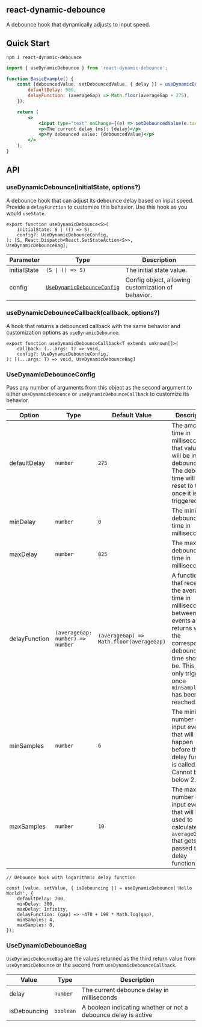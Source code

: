 ## react-dynamic-debounce

A debounce hook that dynamically adjusts to input speed.

## Quick Start

```
npm i react-dynamic-debounce
```

```jsx
import { useDynamicDebounce } from 'react-dynamic-debounce';

function BasicExample() {
	const [debouncedValue, setDebouncedValue, { delay }] = useDynamicDebounce('Hello World', {
		defaultDelay: 500,
		delayFunction: (averageGap) => Math.floor(averageGap + 275),
	});

	return (
		<>
			<input type="text" onChange={(e) => setDebouncedValue(e.target.value)} defaultValue={debouncedValue} />
			<p>The current delay (ms): {delay}</p>
			<p>My debounced value: {debouncedValue}</p>
		</>
	);
}
```

## API

### useDynamicDebounce(initialState, options?)

A debounce hook that can adjust its debounce delay based on input speed. Provide a `delayFunction` to customize this behavior. Use this hook as you would `useState`.

```tsx
export function useDynamicDebounce<S>(
	initialState: S | (() => S),
	config?: UseDynamicDebounceConfig,
): [S, React.Dispatch<React.SetStateAction<S>>, UseDynamicDebounceBag];
```

| Parameter    | Type                                                    | Description                                        |
| ------------ | ------------------------------------------------------- | -------------------------------------------------- |
| initialState | `(S \| () => S)`                                        | The initial state value.                           |
| config       | [`UseDynamicDebounceConfig`](#UseDynamicDebounceConfig) | Config object, allowing customization of behavior. |

### useDynamicDebounceCallback(callback, options?)

A hook that returns a debounced callback with the same behavior and customization options as `useDynamicDebounce`.

```
export function useDynamicDebounceCallback<T extends unknown[]>(
	callback: (...args: T) => void,
	config?: UseDynamicDebounceConfig,
): [(...args: T) => void, UseDynamicDebounceBag]
```

### UseDynamicDebounceConfig

Pass any number of arguments from this object as the second argument to either `useDynamicDebounce` or `useDynamicDebounceCallback` to customize its behavior.

| Option        | Type                             | Default Value                            | Description                                                                                                                                                                                           |
| ------------- | -------------------------------- | ---------------------------------------- | ----------------------------------------------------------------------------------------------------------------------------------------------------------------------------------------------------- |
| defaultDelay  | `number`                         | `275`                                    | The amount of time in milliseconds that values will be initially debounced. The debounce time will also reset to this once it is triggered.                                                           |
| minDelay      | `number`                         | `0`                                      | The minimum debounce time in milliseconds.                                                                                                                                                            |
| maxDelay      | `number`                         | `825`                                    | The maximum debounce time in milliseconds.                                                                                                                                                            |
| delayFunction | `(averageGap: number) => number` | `(averageGap) => Math.floor(averageGap)` | A function that receives the average time in milliseconds between input events and returns what the corresponding debounce time should be. This will only trigger once `minSamples` has been reached. |
| minSamples    | `number`                         | `6`                                      | The minimum number of input events that will happen before the delay function is called. Cannot be below 2.                                                                                           |
| maxSamples    | `number`                         | `10`                                     | The maximum number of input events that will be used to calculate the `averageGap` that gets passed to the delay function.                                                                            |

```tsx
// Debounce hook with logarithmic delay function

const [value, setValue, { isDebouncing }] = useDynamicDebounce('Hello World!', {
	defaultDelay: 700,
	minDelay: 300,
	maxDelay: Infinity,
	delayFunction: (gap) => -470 + 199 * Math.log(gap),
	minSamples: 4,
	maxSamples: 8,
});
```

### UseDynamicDebounceBag

`UseDynamicDebounceBag` are the values returned as the third return value from `useDynamicDebounce` or the second from `useDynamicDebounceCallback`.

| Value        | Type      | Description                                                    |
| ------------ | --------- | -------------------------------------------------------------- |
| delay        | `number`  | The current debounce delay in milliseconds                     |
| isDebouncing | `boolean` | A boolean indicating whether or not a debounce delay is active |
